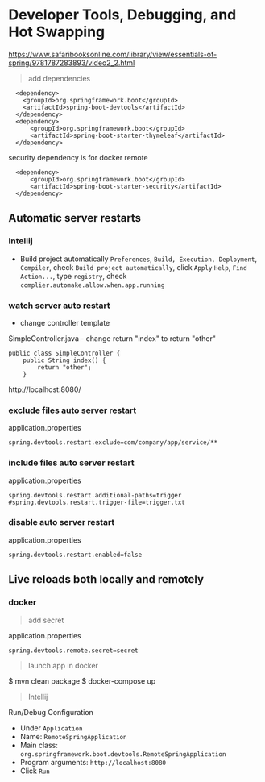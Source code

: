 # Developer Tools, Debugging, and Hot Swapping

https://www.safaribooksonline.com/library/view/essentials-of-spring/9781787283893/video2_2.html

> add dependencies

```
  <dependency>
    <groupId>org.springframework.boot</groupId>
    <artifactId>spring-boot-devtools</artifactId>
  </dependency>
  <dependency>
      <groupId>org.springframework.boot</groupId>
      <artifactId>spring-boot-starter-thymeleaf</artifactId>
  </dependency>
```

security dependency is for docker remote

```
  <dependency>
      <groupId>org.springframework.boot</groupId>
      <artifactId>spring-boot-starter-security</artifactId>
  </dependency>
```

## Automatic server restarts

### Intellij

- Build project automatically
`Preferences`, `Build, Execution, Deployment`, `Compiler`, check `Build project automatically`, click `Apply`
`Help`, `Find Action...`, type `registry`, check `complier.automake.allow.when.app.running`

### watch server auto restart

- change controller template

SimpleController.java - change return "index" to return "other"

```
public class SimpleController {
    public String index() {
        return "other";
    }
```

http://localhost:8080/

### exclude files auto server restart

application.properties

```
spring.devtools.restart.exclude=com/company/app/service/**
```

### include files auto server restart

application.properties

```
spring.devtools.restart.additional-paths=trigger
#spring.devtools.restart.trigger-file=trigger.txt
```

### disable auto server restart

application.properties

```
spring.devtools.restart.enabled=false
```

## Live reloads both locally and remotely

### docker

> add secret

application.properties

```
spring.devtools.remote.secret=secret
```

> launch app in docker

$ mvn clean package
$ docker-compose up

> Intellij

Run/Debug Configuration

- Under `Application`
- Name: `RemoteSpringApplication`
- Main class: `org.springframework.boot.devtools.RemoteSpringApplication`
- Program arguments: `http://localhost:8080`
- Click `Run`

